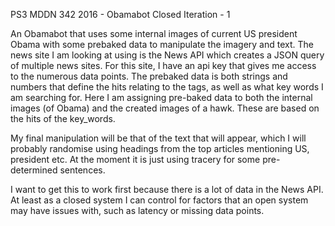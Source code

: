 PS3 MDDN 342 2016 - Obamabot Closed Iteration - 1

An Obamabot that uses some internal images of current US president Obama with some prebaked data to manipulate the imagery and 
text. The news site I am looking at using is the News API which creates a JSON query of multiple news sites. For this site, I 
have an api key that gives me access to the numerous data points.
The prebaked data is both strings and numbers that define the hits relating to the tags, 
as well as what key words I am searching for. Here I am assigning pre-baked data to both the internal images (of Obama)
and the created images of a hawk. These are based on the hits of the key_words.

My final manipulation will be that of the text that will appear, which I will probably randomise using headings from the top
articles mentioning US, president etc. At the moment it is just using tracery for some pre-determined sentences.

I want to get this to work first because there is a lot of data in the News API.
At least as a closed system I can control for factors that an open system may have issues with, such as latency or missing
data points.



